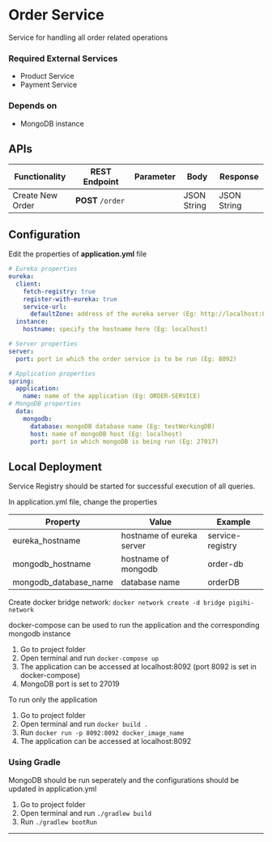 # Order Service

Service for handling all order related operations

### Required External Services

- Product Service
- Payment Service

### Depends on

- MongoDB instance

## APIs

| Functionality | REST Endpoint | Parameter | Body | Response |
| --- | --- | --- | --- | --- |
| Create New Order | **POST** `/order` |     | JSON String | JSON String |

## Configuration

Edit the properties of **application.yml** file

```yaml
# Eureka properties
eureka:
  client:
    fetch-registry: true
    register-with-eureka: true
    service-url:
      defaultZone: address of the eureka server (Eg: http://localhost:8761/eureka)
  instance:
    hostname: specify the hostname here (Eg: localhost)

# Server properties
server:
  port: port in which the order service is to be run (Eg: 8092)

# Application properties
spring:
  application:
    name: name of the application (Eg: ORDER-SERVICE)
# MongoDB properties
  data:
    mongodb:
      database: mongoDB database name (Eg: testWorkingDB)
      host: name of mongoDB host (Eg: localhost)
      port: port in which mongoDB is being run (Eg: 27017)
```

## Local Deployment

Service Registry should be started for successful execution of all queries.

In application.yml file, change the properties

| Property | Value | Example |
| --- | --- | --- |
| eureka_hostname | hostname of eureka server | service-registry |
| mongodb_hostname | hostname of mongodb | order-db |
| mongodb\_database\_name | database name | orderDB |

Create docker bridge network: `docker network create -d bridge pigihi-network`

docker-compose can be used to run the application and the corresponding mongodb instance

1. Go to project folder
2. Open terminal and run `docker-compose up`
3. The application can be accessed at localhost:8092 (port 8092 is set in docker-compose)
4. MongoDB port is set to 27019

To run only the application

1.  Go to project folder
2.  Open terminal and run `docker build .`
3.  Run `docker run -p 8092:8092 docker_image_name`
4.  The application can be accessed at localhost:8092

### Using Gradle

MongoDB should be run seperately and the configurations should be updated in application.yml

1.  Go to project folder
2.  Open terminal and run `./gradlew build`
3.  Run `./gradlew bootRun`

* * *
